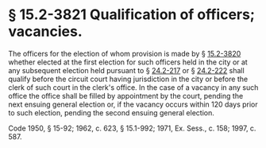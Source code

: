 # § 15.2-3821 Qualification of officers; vacancies.

<p>The officers for the election of whom provision is made by § <a href='http://law.lis.virginia.gov/vacode/15.2-3820/'>15.2-3820</a> whether elected at the first election for such officers held in the city or at any subsequent election held pursuant to § <a href='http://law.lis.virginia.gov/vacode/24.2-217/'>24.2-217</a> or § <a href='http://law.lis.virginia.gov/vacode/24.2-222/'>24.2-222</a> shall qualify before the circuit court having jurisdiction in the city or before the clerk of such court in the clerk's office. In the case of a vacancy in any such office the office shall be filled by appointment by the court, pending the next ensuing general election or, if the vacancy occurs within 120 days prior to such election, pending the second ensuing general election.</p><p>Code 1950, § 15-92; 1962, c. 623, § 15.1-992; 1971, Ex. Sess., c. 158; 1997, c. 587.</p>